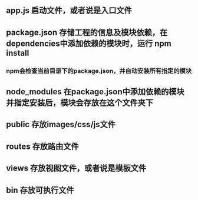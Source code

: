 ## app.js 启动文件，或者说是入口文件
## package.json 存储工程的信息及模块依赖，在dependencies中添加依赖的模块时，运行 npm install
### npm会检查当前目录下的package.json，并自动安装所有指定的模块
## node_modules 在package.json中添加依赖的模块并指定安装后，模块会存放在这个文件夹下
## public 存放images/css/js文件
## routes 存放路由文件
## views 存放视图文件，或者说是模板文件
## bin 存放可执行文件